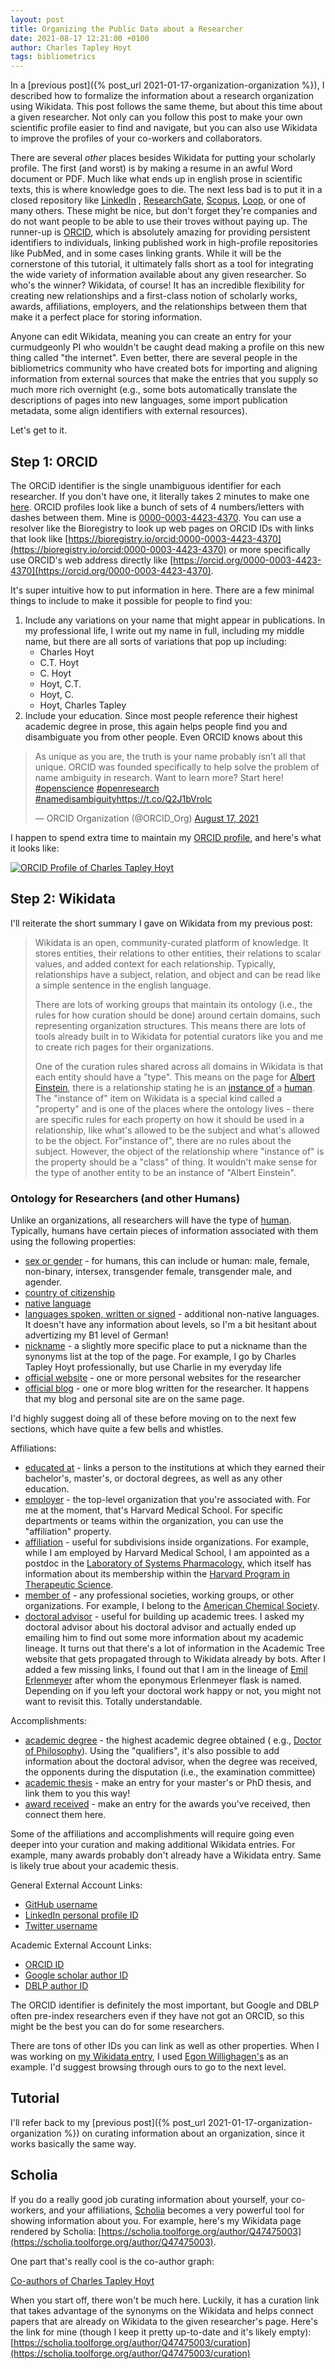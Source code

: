 ```yaml
---
layout: post
title: Organizing the Public Data about a Researcher
date: 2021-08-17 12:21:00 +0100
author: Charles Tapley Hoyt
tags: bibliometrics
---
```

In a [previous post]({% post_url 2021-01-17-organization-organization %}), I described how to formalize the information
about a research organization using Wikidata. This post follows the same theme, but about this time about a given
researcher. Not only can you follow this post to make your own scientific profile easier to find and navigate, but you
can also use Wikidata to improve the profiles of your co-workers and collaborators.

There are several _other_ places besides Wikidata for putting your scholarly profile. The first (and worst) is by making
a resume in an awful Word document or PDF. Much like what ends up in english prose in scientific texts, this is where
knowledge goes to die. The next less bad is to put it in a closed repository like [LinkedIn](https://www.linkedin.com)
, [ResearchGate](https://www.researchgate.net), [Scopus](https://www.scopus.com), [Loop](https://loop.frontiersin.org/),
or one of many others. These might be nice, but don't forget they're companies and do not want people to be able to use
their troves without paying up. The runner-up is [ORCID](https://orcid.org), which is absolutely amazing for providing
persistent identifiers to individuals, linking published work in high-profile repositories like PubMed, and in some
cases linking grants. While it will be the cornerstone of this tutorial, it ultimately falls short as a tool for
integrating the wide variety of information available about any given researcher. So who's the winner? Wikidata, of
course! It has an incredible flexibility for creating new relationships and a first-class notion of scholarly works,
awards, affiliations, employers, and the relationships between them that make it a perfect place for storing
information.

Anyone can edit Wikidata, meaning you can create an entry for your curmudgeonly PI who wouldn't be caught dead making a
profile on this new thing called "the internet". Even better, there are several people in the bibliometrics community
who have created bots for importing and aligning information from external sources that make the entries that you supply
so much more rich overnight (e.g., some bots automatically translate the descriptions of pages into new languages, some
import publication metadata, some align identifiers with external resources).

Let's get to it.

## Step 1: ORCID

The ORCiD identifier is the single unambiguous identifier for each researcher. If you don't have one, it literally takes
2 minutes to make one [here](https://orcid.org/register). ORCID profiles look like a bunch of sets of 4 numbers/letters
with dashes between them. Mine is [0000-0003-4423-4370](https://bioregistry.io/orcid:0000-0003-4423-4370). You can use a
resolver like the Bioregistry to look up web pages on ORCID IDs with links that look like
[https://bioregistry.io/orcid:0000-0003-4423-4370](https://bioregistry.io/orcid:0000-0003-4423-4370) or more
specifically use ORCID's web address directly
like [https://orcid.org/0000-0003-4423-4370](https://orcid.org/0000-0003-4423-4370).

It's super intuitive how to put information in here. There are a few minimal things to include to make it possible for
people to find you:

1. Include any variations on your name that might appear in publications. In my professional life, I write out my name
   in full, including my middle name, but there are all sorts of variations that pop up including:
    - Charles Hoyt
    - C.T. Hoyt
    - C. Hoyt
    - Hoyt, C.T.
    - Hoyt, C.
    - Hoyt, Charles Tapley
2. Include your education. Since most people reference their highest academic degree in prose, this again helps people
   find you and disambiguate you from other people. Even ORCID knows about this

<blockquote class="twitter-tweet" data-partner="tweetdeck"><p lang="en" dir="ltr">As unique as you are, the truth is your name probably isn’t all that unique. ORCID was founded specifically to help solve the problem of name ambiguity in research. Want to learn more? Start here! <a href="https://twitter.com/hashtag/openscience?src=hash&amp;ref_src=twsrc%5Etfw">#openscience</a> <a href="https://twitter.com/hashtag/openresearch?src=hash&amp;ref_src=twsrc%5Etfw">#openresearch</a> <a href="https://twitter.com/hashtag/namedisambiguity?src=hash&amp;ref_src=twsrc%5Etfw">#namedisambiguity</a><a href="https://t.co/Q2J1bVrolc">https://t.co/Q2J1bVrolc</a></p>&mdash; ORCID Organization (@ORCID_Org) <a href="https://twitter.com/ORCID_Org/status/1427578459258249245?ref_src=twsrc%5Etfw">August 17, 2021</a></blockquote>

I happen to spend extra time to maintain my [ORCID profile](https://bioregistry.io/orcid:0000-0003-4423-4370), and
here's what it looks like:

[![ORCID Profile of Charles Tapley Hoyt](/img/orcid_page.png)](https://bioregistry.io/orcid:0000-0003-4423-4370)

## Step 2: Wikidata

I'll reiterate the short summary I gave on Wikidata from my previous post:

> Wikidata is an open, community-curated platform of knowledge. It stores entities, their relations to other entities, their relations to scalar values, and added context for each relationship. Typically, relationships have a subject, relation, and object and can be read like a simple sentence in the english language.
>
> There are lots of working groups that maintain its ontology (i.e., the rules for how curation should be done) around certain domains, such representing organization structures. This means there are lots of tools already built in to Wikidata for potential curators like you and me to create rich pages for their organizations.
>
> One of the curation rules shared across all domains in Wikidata is that each entity should have a "type". This means on the page for [Albert Einstein](https://www.wikidata.org/wiki/Q937), there is a relationship stating he is an
[instance of](https://www.wikidata.org/wiki/Property:P31) a [human](https://www.wikidata.org/wiki/Q5). The "instance of"
item on Wikidata is a special kind called a "property" and is one of the places where the ontology lives - there are specific rules for each property on how it should be used in a relationship, like what's allowed to be the subject and what's allowed to be the object. For"instance of", there are no rules about the subject. However, the object of the relationship where "instance of" is the property should be a "class" of thing. It wouldn't make sense for the type of another entity to be an instance of "Albert Einstein".

### Ontology for Researchers (and other Humans)

Unlike an organizations, all researchers will have the type of [human](https://www.wikidata.org/wiki/Q5). Typically,
humans have certain pieces of information associated with them using the following properties:

- [sex or gender](https://www.wikidata.org/wiki/Property:P21) - for humans, this can include or human: male, female,
  non-binary, intersex, transgender female, transgender male, and agender.
- [country of citizenship](https://www.wikidata.org/wiki/Property:P27)
- [native language](https://www.wikidata.org/wiki/Property:P103)
- [languages spoken, written or signed](https://www.wikidata.org/wiki/Property:P1412) - additional non-native languages.
  It doesn't have any information about levels, so I'm a bit hesitant about advertizing my B1 level of German!
- [nickname](https://www.wikidata.org/wiki/Property:P1449) - a slightly more specific place to put a nickname than the
  synonyms list at the top of the page. For example, I go by Charles Tapley Hoyt professionally, but use Charlie in my
  everyday life
- [official website](https://www.wikidata.org/wiki/Property:P856) - one or more personal websites for the researcher
- [official blog](https://www.wikidata.org/wiki/Property:P1581) - one or more blog written for the researcher. It
  happens that my blog and personal site are on the same page.

I'd highly suggest doing all of these before moving on to the next few sections, which have quite a few bells and
whistles.

Affiliations:

- [educated at](https://www.wikidata.org/wiki/Property:P69) - links a person to the institutions at which they earned
  their bachelor's, master's, or doctoral degrees, as well as any other education.
- [employer](https://www.wikidata.org/wiki/Property:P108) - the top-level organization that you're associated with. For
  me at the moment, that's Harvard Medical School. For specific departments or teams within the organization, you can
  use the "affiliation" property.
- [affiliation](https://www.wikidata.org/wiki/Property:P1416) - useful for subdivisions inside organizations. For
  example, while I am employed by Harvard Medical School, I am appointed as a postdoc in
  the [Laboratory of Systems Pharmacology](https://www.wikidata.org/wiki/Q107380113), which itself has information about
  its membership within the [Harvard Program in Therapeutic Science](https://www.wikidata.org/wiki/Q107392274).
- [member of](https://www.wikidata.org/wiki/Property:P463) - any professional societies, working groups, or other
  organizations. For example, I belong to the [American Chemical Society](https://www.wikidata.org/wiki/Q247556).
- [doctoral advisor](https://www.wikidata.org/wiki/Property:P184) - useful for building up academic trees. I asked my
  doctoral advisor about his doctoral advisor and actually ended up emailing him to find out some more information about
  my academic lineage. It turns out that there's a lot of information in the Academic Tree website that gets propagated
  through to Wikidata already by bots. After I added a few missing links, I found out that I am in the lineage
  of [Emil Erlenmeyer](https://www.wikidata.org/wiki/Q76597) after whom the eponymous Erlenmeyer flask is named.
  Depending on if you left your doctoral work happy or not, you might not want to revisit this. Totally understandable.

Accomplishments:

- [academic degree](https://www.wikidata.org/wiki/Property:P512) - the highest academic degree obtained (
  e.g., [Doctor of Philosophy](https://www.wikidata.org/wiki/Q752297)). Using the "qualifiers", it's also possible to
  add information about the doctoral advisor, when the degree was received, the opponents during the disputation (i.e.,
  the examination committee)
- [academic thesis](https://www.wikidata.org/wiki/Property:P1026) - make an entry for your master's or PhD thesis, and
  link them to you this way!
- [award received](https://www.wikidata.org/wiki/Property:P166) - make an entry for the awards you've received, then
  connect them here.

Some of the affiliations and accomplishments will require going even deeper into your curation and making additional
Wikidata entries. For example, many awards probably don't already have a Wikidata entry. Same is likely true about your
academic thesis.

General External Account Links:

- [GitHub username](https://www.wikidata.org/wiki/Property:P2037)
- [LinkedIn personal profile ID](https://www.wikidata.org/wiki/Property:P6634)
- [Twitter username](https://www.wikidata.org/wiki/Property:P2002)

Academic External Account Links:

- [ORCID ID](https://www.wikidata.org/wiki/Property:P496)
- [Google scholar author ID](https://www.wikidata.org/wiki/Property:P1960)
- [DBLP author ID](https://www.wikidata.org/wiki/Property:P2456)

The ORCID identifier is definitely the most important, but Google and DBLP often pre-index researchers even if they have
not got an ORCID, so this might be the best you can do for some researchers.

There are tons of other IDs you can link as well as other properties. When I was working on
[my Wikidata entry](https://www.wikidata.org/wiki/Q47475003), I used
[Egon Willighagen's](https://scholia.toolforge.org/author/Q20895241) as an example. I'd suggest browsing through ours to
go to the next level.

## Tutorial

I'll refer back to my [previous post]({% post_url 2021-01-17-organization-organization %}) on curating information about
an organization, since it works basically the same way.

## Scholia

If you do a really good job curating information about yourself, your co-workers, and your
affiliations, [Scholia](https://scholia.toolforge.org/)
becomes a very powerful tool for showing information about you. For example, here's my Wikidata page rendered by
Scholia: [https://scholia.toolforge.org/author/Q47475003](https://scholia.toolforge.org/author/Q47475003).

One part that's really cool is the co-author graph:

[Co-authors of Charles Tapley Hoyt](/img/scholia_coauthor_graph.png)

When you start off, there won't be much here. Luckily, it has a curation link that takes advantage of the
synonyms on the Wikidata and helps connect papers that are already on Wikidata to the given researcher's page. Here's
the link for mine (though I keep it pretty up-to-date and it's likely empty):
[https://scholia.toolforge.org/author/Q47475003/curation](https://scholia.toolforge.org/author/Q47475003/curation)
